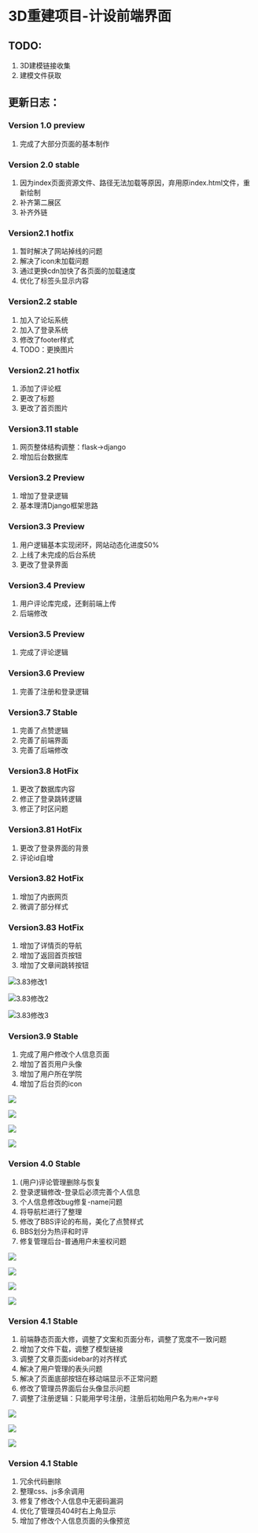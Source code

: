 # 3D重建项目-计设前端界面

## TODO:

1. 3D建模链接收集
2. 建模文件获取

## 更新日志：

### Version 1.0 preview

1. 完成了大部分页面的基本制作

### Version 2.0 stable

1. 因为index页面资源文件、路径无法加载等原因，弃用原index.html文件，重新绘制
2. 补齐第二展区
3. 补齐外链

### Version2.1 hotfix

1. 暂时解决了网站掉线的问题
2. 解决了icon未加载问题
3. 通过更换cdn加快了各页面的加载速度
4. 优化了标签头显示内容

### Version2.2 stable

1. 加入了论坛系统
2. 加入了登录系统
3. 修改了footer样式
4. TODO：更换图片

### Version2.21 hotfix

1. 添加了评论框
2. 更改了标题
3. 更改了首页图片

### Version3.11 stable

1. 网页整体结构调整：flask->django
2. 增加后台数据库

### Version3.2 Preview

1. 增加了登录逻辑
2. 基本理清Django框架思路

### Version3.3 Preview

1. 用户逻辑基本实现闭环，网站动态化进度50%
2. 上线了未完成的后台系统
3. 更改了登录界面

### Version3.4 Preview

1. 用户评论库完成，还剩前端上传
2. 后端修改

### Version3.5 Preview

1. 完成了评论逻辑

### Version3.6 Preview

1. 完善了注册和登录逻辑

### Version3.7 Stable

1. 完善了点赞逻辑
2. 完善了前端界面
3. 完善了后端修改

### Version3.8 HotFix

1. 更改了数据库内容
2. 修正了登录跳转逻辑
3. 修正了时区问题

### Version3.81 HotFix

1. 更改了登录界面的背景
2. 评论id自增

### Version3.82 HotFix

1. 增加了内嵌网页
2. 微调了部分样式

### Version3.83 HotFix

1. 增加了详情页的导航
2. 增加了返回首页按钮
3. 增加了文章间跳转按钮

![3.83修改1](https://pic.imgdb.cn/item/60a210a26ae4f77d35793cba.jpg)

![3.83修改2](https://pic.imgdb.cn/item/60a211ad6ae4f77d35844008.jpg)

![3.83修改3](https://pic.imgdb.cn/item/60a21a296ae4f77d35d958dc.jpg)

### Version3.9 Stable

1. 完成了用户修改个人信息页面
2. 增加了首页用户头像
3. 增加了用户所在学院
4. 增加了后台页的icon

![](https://pic.imgdb.cn/item/60a2898d6ae4f77d35dce6eb.jpg)

![](https://pic.imgdb.cn/item/60a29a2a6ae4f77d35d16a9c.jpg)

![](https://pic.imgdb.cn/item/60a289e16ae4f77d35e1f6ba.jpg)

![](https://pic.imgdb.cn/item/60a28ba56ae4f77d35fdf9b2.jpg)

### Version 4.0 Stable

1. (用户)评论管理删除与恢复
2. 登录逻辑修改-登录后必须完善个人信息
3. 个人信息修改bug修复-name问题
4. 将导航栏进行了整理
5. 修改了BBS评论的布局，美化了点赞样式
6. BBS划分为热评和时评
7. 修复管理后台-普通用户未鉴权问题

![](https://pic.imgdb.cn/item/60a3d1666ae4f77d35401a3f.jpg)

![](https://pic.imgdb.cn/item/60a3d2906ae4f77d3550e631.jpg)

![](https://pic.imgdb.cn/item/60a3d2bd6ae4f77d355368e2.jpg)

![](https://pic.imgdb.cn/item/60a3d3016ae4f77d35574b01.jpg)

### Version 4.1 Stable

1. 前端静态页面大修，调整了文案和页面分布，调整了宽度不一致问题
2. 增加了文件下载，调整了模型链接
3. 调整了文章页面sidebar的对齐样式
4. 解决了用户管理的表头问题
5. 解决了页面底部按钮在移动端显示不正常问题
6. 修改了管理员界面后台头像显示问题
7. 调整了注册逻辑：只能用学号注册，注册后初始用户名为`用户+学号`

![](https://pic.imgdb.cn/item/60a530486ae4f77d3570231b.jpg)

![](https://pic.imgdb.cn/item/60a5d15b6ae4f77d35865c13.jpg)

![](https://pic.imgdb.cn/item/60a5d1826ae4f77d35879f5a.jpg)

### Version 4.1 Stable

1. 冗余代码删除
2. 整理css、js多余调用
3. 修复了修改个人信息中无密码漏洞
4. 优化了管理员404时右上角显示
5. 增加了修改个人信息页面的头像预览
